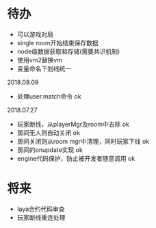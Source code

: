 # 待办
- 可以游戏对局
- single room开始结束保存数据
- node级数据获取和存储(需要共识机制)
- 使用vm2替换vm
- 变量命名下划线统一

2018.08.09
- 处理user.match命令 ok

2018.07.27
- 玩家断线，从playerMgr及room中去除 ok
- 房间无人则自动关闭 ok
- 房间关闭则从room mgr中清理，同时玩家下线 ok
- 房间的onupdate实现 ok
- engine代码保护，防止被开发者随意调用 ok

# 将来
- laya合约代码审查
- 玩家断线重连处理